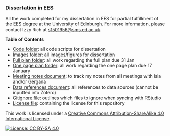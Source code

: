 ### Dissertation in EES

All the work completed for my dissertation in EES for partial fulfillment of the EES degree at the University of Edinburgh. For more information, please contact Izzy Rich at s1501956@sms.ed.ac.uk. 


**Table of Contents**
- [Code folder](/code): all code scripts for dissertation
- [Images folder](/images): all images/figures for dissertation
- [Full plan folder](/full_plan): all work regarding the full plan due 31 Jan
- [One page plan folder](/one_page_plan): all work regarding the one page plan due 17 January
- [Meeting notes document](/meeting_notes.docx): to track my notes from all meetings with Isla and/or Gergana
- [Data references document](/data_references.docx): all references to data sources (cannot be inputted into Zotero)
- [Gitignore file](/.gitignore): outlines which files to ignore when syncing with RStudio
- [License file](/license.txt): containing the license for this repository

This work is licensed under a [Creative Commons Attribution-ShareAlike 4.0 International License](https://creativecommons.org/licenses/by-sa/4.0/).

[![License: CC BY-SA 4.0](https://licensebuttons.net/l/by-sa/4.0/80x15.png)](https://creativecommons.org/licenses/by-sa/4.0/)
